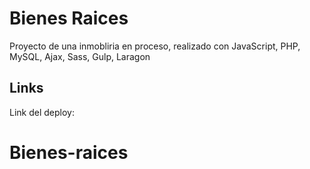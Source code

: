# Bienes Raices
Proyecto de una inmobliria en proceso, realizado con JavaScript, PHP, MySQL, Ajax, Sass, Gulp, Laragon

## Links

Link del deploy: 
# Bienes-raices
